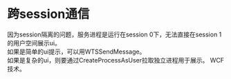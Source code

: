 # 跨session通信

因为session隔离的问题，服务进程是运行在session 0下，无法直接在session 1的用户空间展示ui。  
如果是简单的ui提示，可以用WTSSendMessage。  
如果是复杂的ui，则要通过CreateProcessAsUser拉取独立进程用于展示。
WCF技术。
